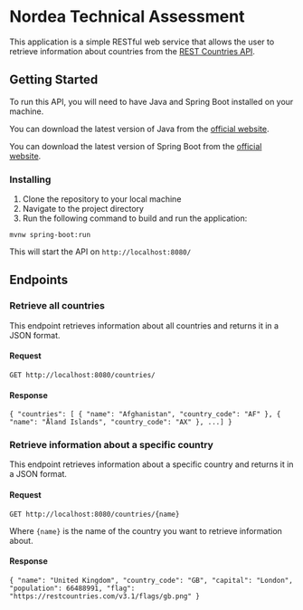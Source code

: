 Nordea Technical Assessment
=======================

This application is a simple RESTful web service that allows the user to retrieve information about countries from the [REST Countries API](https://restcountries.com/).

Getting Started
---------------

To run this API, you will need to have Java and Spring Boot installed on your machine.

You can download the latest version of Java from the [official website](https://www.java.com/en/download/).

You can download the latest version of Spring Boot from the [official website](https://spring.io/projects/spring-boot).

### Installing

1.  Clone the repository to your local machine
2.  Navigate to the project directory
3.  Run the following command to build and run the application:

`mvnw spring-boot:run`

This will start the API on `http://localhost:8080/`


Endpoints
---------

### Retrieve all countries

This endpoint retrieves information about all countries and returns it in a JSON format.

#### Request

`GET http://localhost:8080/countries/`

#### Response

`{
    "countries": [
      {
        "name": "Afghanistan",
        "country_code": "AF"
      },
      {
        "name": "Åland Islands",
        "country_code": "AX"
      },
      ...]
}`

### Retrieve information about a specific country

This endpoint retrieves information about a specific country and returns it in a JSON format.

#### Request

`GET http://localhost:8080/countries/{name}`

Where `{name}` is the name of the country you want to retrieve information about.

#### Response

`{
    "name": "United Kingdom",
    "country_code": "GB",
    "capital": "London",
    "population": 66488991,
    "flag": "https://restcountries.com/v3.1/flags/gb.png"
}`

